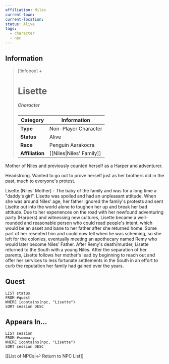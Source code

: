 ```yaml
---
affiliation: Niles
current-town: 
current-location: 
status: Alive
tags:
  - character
  - npc
---
```


## Information
> [!infobox] +
> # Lisette
> ##### Character
> | Category | Information |
> | ---- | ---- |
> | **Type** | Non-Player Character |
> | **Status** | Alive |
> | **Race** | Penguin Aarakocra |
> | **Affiliation** | [[Niles\|Niles' Family]] |

Mother of Niles and previously counted herself as a Harper and adventurer.

Headstrong. Wanted to go out to prove herself just as her brothers did in the past, much to everyone's protest.

Lisette (Niles' Mother) - The baby of the family and was for a long time a "daddy's girl". Lisette was spoiled and had an unpleasant attitude. When she was around Niles' age, her father ignored the family's protests and sent Lisette out into the world alone to toughen her up and break her bad attitude. Due to her experiences on the road with her newfound adventuring party (Harpers) and witnessing new cultures, Lisette became a well-rounded and reasonable person who could read people's intent, which would be an asset and bane to her father after she returned home. Some part of her resented him and could now tell when he was scheming, so she left for the colonies, eventually meeting an apothecary named Remy who would later become Niles' Father. After Remy's death/murder, Lisette returned to the South with a young Niles.
After the separation of her parents, Lisette follows her mother's lead by beginning to reach out and offer her services to less fortunate settlements in the South in an effort to curb the reputation her family had gained over the years.

## Quest

```dataview
LIST status
FROM #quest 
WHERE icontains(npc, "Lisette")
SORT session DESC
```

## Appears In...
```dataview
LIST session
FROM #summary
WHERE icontains(npc, "Lisette")
SORT session DESC
```

[[List of NPCs|↩️ Return to NPC List]]